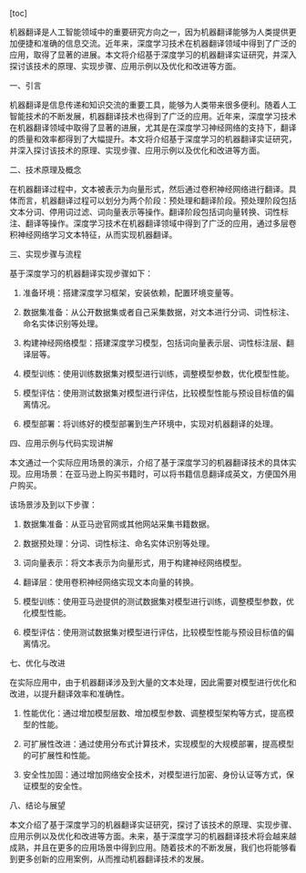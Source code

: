 
[toc]                    
                
                
机器翻译是人工智能领域中的重要研究方向之一，因为机器翻译能够为人类提供更加便捷和准确的信息交流。近年来，深度学习技术在机器翻译领域中得到了广泛的应用，取得了显著的进展。本文将介绍基于深度学习的机器翻译实证研究，并深入探讨该技术的原理、实现步骤、应用示例以及优化和改进等方面。

一、引言

机器翻译是信息传递和知识交流的重要工具，能够为人类带来很多便利。随着人工智能技术的不断发展，机器翻译技术也得到了广泛的应用。近年来，深度学习技术在机器翻译领域中取得了显著的进展，尤其是在深度学习神经网络的支持下，翻译的质量和效率都得到了大幅提升。本文将介绍基于深度学习的机器翻译实证研究，并深入探讨该技术的原理、实现步骤、应用示例以及优化和改进等方面。

二、技术原理及概念

在机器翻译过程中，文本被表示为向量形式，然后通过卷积神经网络进行翻译。具体而言，机器翻译过程可以划分为两个阶段：预处理和翻译阶段。预处理阶段包括文本分词、停用词过滤、词向量表示等操作。翻译阶段包括词向量转换、词性标注、翻译等操作。深度学习技术在机器翻译领域中得到了广泛的应用，通过多层卷积神经网络学习文本特征，从而实现机器翻译。

三、实现步骤与流程

基于深度学习的机器翻译实现步骤如下：

1. 准备环境：搭建深度学习框架，安装依赖，配置环境变量等。

2. 数据集准备：从公开数据集或者自己采集数据，对文本进行分词、词性标注、命名实体识别等处理。

3. 构建神经网络模型：搭建深度学习模型，包括词向量表示层、词性标注层、翻译层等。

4. 模型训练：使用训练数据集对模型进行训练，调整模型参数，优化模型性能。

5. 模型评估：使用测试数据集对模型进行评估，比较模型性能与预设目标值的偏离情况。

6. 模型部署：将训练好的模型部署到生产环境中，实现对机器翻译的处理。

四、应用示例与代码实现讲解

本文通过一个实际应用场景的演示，介绍了基于深度学习的机器翻译技术的具体实现。应用场景：在亚马逊上购买书籍时，可以将书籍信息翻译成英文，方便国外用户购买。

该场景涉及到以下步骤：

1. 数据集准备：从亚马逊官网或其他网站采集书籍数据。

2. 数据预处理：分词、词性标注、命名实体识别等处理。

3. 词向量表示：将文本表示为向量形式，用于构建神经网络模型。

4. 翻译层：使用卷积神经网络实现文本向量的转换。

5. 模型训练：使用亚马逊提供的测试数据集对模型进行训练，调整模型参数，优化模型性能。

6. 模型评估：使用测试数据集对模型进行评估，比较模型性能与预设目标值的偏离情况。

七、优化与改进

在实际应用中，由于机器翻译涉及到大量的文本处理，因此需要对模型进行优化和改进，以提升翻译效率和准确性。

1. 性能优化：通过增加模型层数、增加模型参数、调整模型架构等方式，提高模型的性能。

2. 可扩展性改进：通过使用分布式计算技术，实现模型的大规模部署，提高模型的可扩展性和性能。

3. 安全性加固：通过增加网络安全技术，对模型进行加密、身份认证等方式，保证模型的安全性。

八、结论与展望

本文介绍了基于深度学习的机器翻译实证研究，探讨了该技术的原理、实现步骤、应用示例以及优化和改进等方面。未来，基于深度学习的机器翻译技术将会越来越成熟，并且在更多的应用场景中得到应用。随着技术的不断发展，我们也将能够看到更多创新的应用案例，从而推动机器翻译技术的发展。

